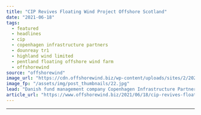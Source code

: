 ```yaml
---
title: "CIP Revives Floating Wind Project Offshore Scotland"
date: "2021-06-18"
tags: 
  - featured
  - headlines
  - cip
  - copenhagen infrastructure partners
  - dounreay trì
  - highland wind limited
  - pentland floating offshore wind farm
  - offshorewind
source: "offshorewind"
image_url: "https://cdn.offshorewind.biz/wp-content/uploads/sites/2/2021/06/18114003/CIP-Revives-Floating-Wind-Project-Offshore-Scotland.jpg"
image_fp: "/assets/img/post_thumbnails/22.jpg"
lead: "Danish fund management company Copenhagen Infrastructure Partners (CIP) plans to build a floating wind"
article_url: "https://www.offshorewind.biz/2021/06/18/cip-revives-floating-wind-project-offshore-scotland/"
---
```


---
